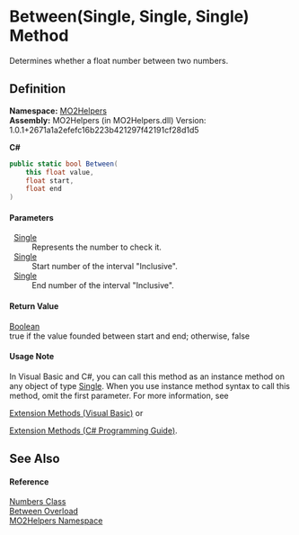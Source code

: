 # Between(Single, Single, Single) Method


Determines whether a float number between two numbers.



## Definition
**Namespace:** <a href="bf0167f1-4967-5ff5-f4a0-31ea501661d0">MO2Helpers</a>  
**Assembly:** MO2Helpers (in MO2Helpers.dll) Version: 1.0.1+2671a1a2efefc16b223b421297f42191cf28d1d5

**C#**
``` C#
public static bool Between(
	this float value,
	float start,
	float end
)
```



#### Parameters
<dl><dt>  <a href="https://learn.microsoft.com/dotnet/api/system.single" target="_blank" rel="noopener noreferrer">Single</a></dt><dd>Represents the number to check it.</dd><dt>  <a href="https://learn.microsoft.com/dotnet/api/system.single" target="_blank" rel="noopener noreferrer">Single</a></dt><dd>Start number of the interval "Inclusive".</dd><dt>  <a href="https://learn.microsoft.com/dotnet/api/system.single" target="_blank" rel="noopener noreferrer">Single</a></dt><dd>End number of the interval "Inclusive".</dd></dl>

#### Return Value
<a href="https://learn.microsoft.com/dotnet/api/system.boolean" target="_blank" rel="noopener noreferrer">Boolean</a>  
true if the value founded between start and end; otherwise, false

#### Usage Note
In Visual Basic and C#, you can call this method as an instance method on any object of type <a href="https://learn.microsoft.com/dotnet/api/system.single" target="_blank" rel="noopener noreferrer">Single</a>. When you use instance method syntax to call this method, omit the first parameter. For more information, see <a href="https://docs.microsoft.com/dotnet/visual-basic/programming-guide/language-features/procedures/extension-methods" target="_blank" rel="noopener noreferrer">

Extension Methods (Visual Basic)</a> or <a href="https://docs.microsoft.com/dotnet/csharp/programming-guide/classes-and-structs/extension-methods" target="_blank" rel="noopener noreferrer">

Extension Methods (C# Programming Guide)</a>.

## See Also


#### Reference
<a href="8873b90f-a447-b3b1-a07b-e80b35a4b0dd">Numbers Class</a>  
<a href="f336c84e-ddb8-8ceb-9896-d2886568582d">Between Overload</a>  
<a href="bf0167f1-4967-5ff5-f4a0-31ea501661d0">MO2Helpers Namespace</a>  
